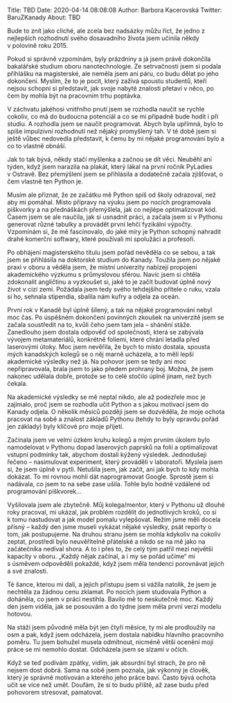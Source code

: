 Title: TBD
Date: 2020-04-14 08:08:08
Author: Barbora Kacerovská
Twitter: BaruZKanady
About: TBD


Bude to znít jako cliché, ale zcela bez nadsázky můžu říct, že jedno z nejlepších rozhodnutí svého dosavadního života jsem učinila někdy v polovině roku 2015.

Pokud si správně vzpomínám, byly prázdniny a já jsem právě dokončila bakalářské studium oboru nanotechnologie. Ze setrvačnosti jsem si podala přihlášku na magisterské, ale neměla jsem ani páru, co budu dělat po jeho dokončení. Myslím, že to je pocit, který zažívá spoustu studentů, kteří nejsou schopni si představit, jak svoje nabyté znalosti přetaví v něco, po čem by mohla být na pracovním trhu poptávka.

V záchvatu jakéhosi vnitřního pnutí jsem se rozhodla naučit se rychle cokoliv, co má do budoucna potenciál a co se mi případně bude hodit i při studiu. A rozhodla jsem se naučit programovat. Abych byla upřímná, bylo to spíše impulzivní rozhodnutí než nějaký promyšlený tah. V té době jsem si ještě vůbec nedovedla představit, k čemu by mi nějaké programování bylo a co to vlastně obnáší.

Jak to tak bývá, někdy stačí myšlenka a začnou se dít věci. Neuběhl ani týden, když jsem narazila na plakát, který lákal na první ročník PyLadies v Ostravě. Bez přemýšlení jsem se přihlásila a dodatečně začala zjišťovat, o čem vlastně ten Python je.

Musím ale přiznat, že ze začátku mě Python spíš od školy odrazoval, než aby mi pomáhal. Místo přípravy na výuku jsem po nocích programovala piškvorky a na přednáškách přemýšlela, jak co nejlépe optimalizovat kód. Časem jsem se ale naučila, jak si usnadnit práci, a začala jsem si v Pythonu generovat různé tabulky a provádět první lehčí fyzikální výpočty. Vzpomínám si, že mě fascinovalo, do jaké míry je Python schopný nahradit drahé komerční softwary, které používali mí spolužáci a profesoři.

Po obhájení magisterského titulu jsem pořád nevěděla co se sebou, a tak jsem se přihlásila na doktorské studium do Kanady. Toužila jsem po nějaké praxi v oboru a věděla jsem, že místní univerzity nabízejí propojení akademického výzkumu s průmyslovou sférou. Navíc jsem si chtěla zdokonalit angličtinu a vyzkoušet si, jaké to je začít budovat úplně nový život v cizí zemi. Požádala jsem tedy svého tehdejšího přítele o ruku, vzala si ho, sehnala stipendia, sbalila nám kufry a odjela za oceán.

První rok v Kanadě byl úplně šílený, a tak na nějaké programování nebyl moc čas. Po úspěšném dokončení povinných zkoušek na univerzitě jsem se začala soustředit na to, kvůli čeho jsem tam jela – shánění stáže. Zanedlouho jsem dostala odpověď od společnosti, která se zabývala vývojem metamateriálů, konkrétně foliemi, které chrání letadla před laserovými útoky. Moc jsem nevěřila, že bych to místo dostala, spousta mých kanadských kolegů se o něj marně ucházela, a to měli lepší akademické výsledky než já. Na pohovor jsem se tedy ani moc nepřipravovala, brala jsem to jako předem prohraný boj. Možná, že jsem nakonec udělala dobře, protože se to celé stočilo úplně jinam, než bych čekala.

Na akademické výsledky se mě neptal nikdo, ale až podezřele moc je zajímalo, proč jsem se rozhodla učit Python a s jakou motivací jsem do Kanady odjela. O několik měsíců později jsem se dozvěděla, že moje ochota pracovat na sobě a znalost základů Pythonu (tehdy to byly opravdu pořád jen základy) byly klíčové pro moje přijetí.

Začínala jsem ve velmi úzkém kruhu kolegů a mým prvním úkolem bylo namodelovat v Pythonu dopad laserových paprsků na folii a optimalizovat vstupní podmínky tak, abychom dostali kýžený výsledek. Jednodušeji řečeno – nasimulovat experiment, který prováděli v laboratoři. Myslela jsem si, že jsem úplně v pytli. Netušila jsem, jak začít, ani jak bych to kdy mohla dokázat. To mi rovnou mohli dát naprogramovat Google. Sprostě jsem si nadávala, co jsem to na sebe zase ušila. Tohle bylo hodně vzdálené od programování piškvorek…

Vyšilovala jsem ale zbytečně. Můj kolega/mentor, který v Pythonu už dlouhé roky pracoval, mi ukázal, jak problém rozdělit do jednotlivých kroků, co si k tomu nastudovat a jak model pomalu vylepšovat. Režim jsme měli docela přísný – každý den jsme museli vykázat nějaké výsledky, psát reporty o tom, jak postupujeme. Na druhou stranu jsem se mohla kdykoliv na cokoliv zeptat, prostředí bylo neuvěřitelně přátelské a nikdo se na mě jako na začátečníka nedíval shora. A to i přes to, že celý tým patřil mezi největší kapacity v oboru. „Každý nějak začínal, a i my se pořád učíme“ mi s úsměvem odpověděli pokaždé, když jsem měla tendenci porovnávat jejich a své znalosti.

Té šance, kterou mi dali, a jejich přístupu jsem si vážila natolik, že jsem je nechtěla za žádnou cenu zklamat. Po nocích jsem studovala Python a doháněla, co jsem v práci nestihla. Bavilo mě to neskutečně moc. Každý den jsem viděla, jak se posouvám a do týdne jsem měla první verzi modelu hotovou.

Na stáži jsem původně měla být jen čtyři měsíce, ty mi ale prodloužily na osm a pak, když jsem odcházela, jsem dostala nabídku hlavního pracovního poměru. Tu jsem bohužel musela odmítnout, nicméně větší ocenění mojí práce se mi nemohlo dostat. Odcházela jsem se slzami v očích.

Když se teď podívám zpátky, vidím, jak absurdní byl strach, že pro ně nejsem dost dobrá. Sama na sobě jsem poznala, jak výkonný je člověk, který je správně motivován a kterého jeho práce baví. Často bývá ochota učit se více než umět. Doufám, že si to budu příště, až zase budu před pohovorem stresovat, pamatovat.
